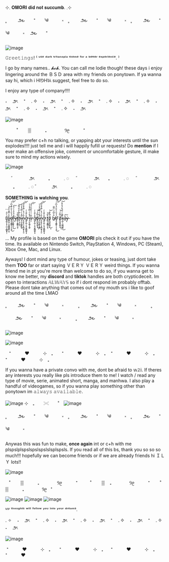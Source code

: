   ⊹𓈒 𝐎𝐌𝐎𝐑𝐈 𝐝𝐢𝐝 𝐧𝐨𝐭 𝐬𝐮𝐜𝐜𝐮𝐦𝐛. 𓈒⊹ 



˳ 　   　౨౿　　⁺　　༄　　　༝　˳ 　   　౨౿　　⁺　　༄　　　༝　˳ 　   　౨౿　　⁺　　༄　　　༝　 ౨౿　　⁺　


![image](https://github.com/user-attachments/assets/c22abc15-d5de-4d27-8527-6342b4b3184a)

𝙶𝚛𝚎𝚎𝚝𝚒𝚗𝚐𝚜! ⁽ ᵘˢᵉ ᵈᵃʳᵏ ᵗʳⁱᵗᵃⁿᵒᵖⁱᵃ ᵗʰᵉᵐᵉ ᶠᵒʳ ᵃ ᵇᵉᵗᵗᵉʳ ᵉˣᵖᵉʳⁱᵉⁿᶜᵉ. ⁾

I go by many names.. 𝓱𝓮𝓱. You can call me lodie though! these days i enjoy lingering around the ＢＳＤ area with my friends on ponytown. If ya wanna say hi, which i HI⅁H˥⅄ suggest, feel free to do so.

I enjoy any type of company!!!!

 ˖　        ౨ৎ　    ⁺　 . ✧　        ˖　        ౨ৎ　    ⁺　 . ✧　        ˖　        ౨ৎ　    ⁺　 . ✧　        ˖　        ౨ৎ　    ⁺　 . ✧　        ˖　        ౨ৎ　    ⁺　 . ✧　        ˖　        ౨ৎ　    ⁺　 . ✧　        ˖　        ౨ৎ　 
 
![image](https://github.com/user-attachments/assets/f485e254-7186-43c0-9fee-27286656f201)






 ‎ ‎ ‎ ‎ ‎ ‎ ‎ ‎ ‎ ˚　　 ▒  ‎ ‎ ‎ ‎ ‎ ‎ ‎ ‎ ‎ ‎  ₊ㅤ  ‎ ‎ ‎ ‎ ‎ ‎ ‎ ‎ ‎ ‎ Ⳋ᧙  ‎ ‎ ‎ ‎ ‎ ‎ ‎ ‎ ‎ ‎  ⁺

You may prefer c+h no talking, or yapping abt your interests until the sun explodes!!!! just tell me and i will happily fufill ur requests! Do 𝐦𝐞𝐧𝐭𝐢𝐨𝐧 if I ever make an offensive joke, comment or uncomfortable gesture, ill make sure to mind my actions wisely.


![image](https://github.com/user-attachments/assets/caa810af-10fe-4812-b973-23d609987a60)



　        ゛ ‎ ‎ ‎ ‎ ‎ ‎ ‎ ‎ ‎ ‎ ౨ৎ ‎ ‎ ‎ ‎ ‎ ‎ ‎ ‎ ‎ ‎ ₊ ‎ ‎ ‎ ‎ ‎ ‎ ‎ ‎ ‎ ‎ 𓈒 ◌ 　        ゛ ‎ ‎ ‎ ‎ ‎ ‎ ‎ ‎ ‎ ‎ ౨ৎ ‎ ‎ ‎ ‎ ‎ ‎ ‎ ‎ ‎ ‎ ₊ ‎ ‎ ‎ ‎ ‎ ‎ ‎ ‎ ‎ ‎ 𓈒 ◌ 　        ゛ ‎ ‎ ‎ ‎ ‎ ‎ ‎ ‎ ‎ ‎ ౨ৎ ‎ ‎ ‎ ‎ ‎ ‎ ‎ ‎ ‎ ‎ ₊ ‎ ‎ ‎ ‎ ‎ ‎ ‎ ‎ ‎ ‎ 𓈒 ◌              ゛ ‎ ‎ ‎ ‎ ‎ ‎ ‎ ‎ ‎ ‎ ౨ৎ ‎ ‎ ‎ ‎ ‎ ‎ ‎ ‎ ‎ ‎ ₊ ‎ ‎ ‎ ‎ ‎ ‎ ‎ ‎ ‎ ‎ 𓈒 ◌ 


𝐒𝐎𝐌𝐄𝐓𝐇𝐈𝐍𝐆 𝐢𝐬 𝐰𝐚𝐭𝐜𝐡𝐢𝐧𝐠 𝐲𝐨𝐮.


...



Ȩ̸̪̯̗̘̥̣̲̣̣͍͚͙̥̩́̀̈̆͑ṽ̵͇̟̺̣͓̰̭̲̼̻̪̩̰͒̓̿̄̾̔̊͝ͅë̸͓̮͉͈͇͍̖͎̩̞͈́́́̋̇̾͋̈́̾͆͑͘͘͜͠͝r̵̡͕͈͚͍͍̼͕̍̀̈́̽̎̍͗̍́̏̚͜͠y̶͔͗t̸̫̫̤͕̳̻̰̣̭́̌̉͝ͅḥ̸̨̧̗̮̖̽̂̓̀̍̋͋́̅̃͘͜͝i̶̡̹͈͎̳̞͙͖̾̂̀͑̀͆̑̓̽̉͐͘͘ͅǹ̷̨͍̮̥̹̘͙̗̻̬̬̜̥̮̃̒̈́̽͗̿̍̄̂̏͆͠͝ǧ̷̡̟̲̹̩̱͉̮̭͇͚̮̖̟̽̓͊̔̓̕ i̶̡̹͈͎̳̞͙͖̾̂̀͑̀͆̑̓̽̉͐͘͘ͅs̴̹̀̎̇͗̍͗̾̋̏̈͐͒̕͠͠ͅ ǧ̷̡̟̲̹̩̱͉̮̭͇͚̮̖̟̽̓͊̔̓̕ŏ̸̡̼̺̫̥̻͈̞̍͆̏̓́͜͝ͅi̶̡̹͈͎̳̞͙͖̾̂̀͑̀͆̑̓̽̉͐͘͘ͅǹ̷̨͍̮̥̹̘͙̗̻̬̬̜̥̮̃̒̈́̽͗̿̍̄̂̏͆͠͝ǧ̷̡̟̲̹̩̱͉̮̭͇͚̮̖̟̽̓͊̔̓̕ t̸̫̫̤͕̳̻̰̣̭́̌̉͝ͅŏ̸̡̼̺̫̥̻͈̞̍͆̏̓́͜͝ͅ b̸̼̋͛̑͆̈́͗̿̅ë̸͓̮͉͈͇͍̖͎̩̞͈́́́̋̇̾͋̈́̾͆͑͘͘͜͠͝ ŏ̸̡̼̺̫̥̻͈̞̍͆̏̓́͜͝ͅk̵̘̺̦͉͖̪̪͖͉͊̆̔́̈́̍̃̈́͒̂̑̀̚͜͝ǎ̴̯̀͠y̶͔͗




...


...
My profile is based on the game 𝐎𝐌𝐎𝐑𝐈 pls check it out if you have the time. Its available on Nintendo Switch, PlayStation 4, Windows, PC (Steam), Xbox One, Mac, and Linux.

Ayways! I dont mind any type of humour, jokes or teasing, just dont take them 𝐓𝐎𝐎 far or start saying ＶＥＲＹ ＶＥＲＹ weird things. If you wanna friend me in pt you're more than welcome to do so, if you wanna get to know me better, my 𝐝𝐢𝐬𝐜𝐨𝐫𝐝 and 𝐭𝐢𝐤𝐭𝐨𝐤 handles are both crypticdeceit.
Im open to interactions 𝔸𝕃𝕎𝔸𝕐𝕊 so if i dont respond im probably offtab. Please dont take anything that comes out of my mouth srs i like to goof around all the time LMAO


˳ 　   　౨౿　　⁺　　༄　　　༝　　 　˳ 　   　౨౿　　⁺　　༄　　　༝　　 　˳ 　   　౨౿　　⁺　　༄　　　༝　　 　˳ 　   　౨౿　　⁺　　༄　　　༝



![image](https://github.com/user-attachments/assets/e8a6ff5d-edd8-43a5-9193-d84c343363c3)


![image](https://github.com/user-attachments/assets/81bc98c6-2a42-41b5-95a7-02e846aa0f20)


  ‎ ‎ ‎ ⁺ ‎ ‎ ‎ ‎ ‎ ‎ ‎ ‎ ‎ ‎ ❤︎ ‎ ‎ ‎ ‎ ‎ ‎ ‎ ‎ ‎ ‎ ⊹　₊ ‎ ‎ ‎  ‎ ‎ ‎ ⁺ ‎ ‎ ‎ ‎ ‎ ‎ ‎ ‎ ‎ ‎ ❤︎ ‎ ‎ ‎ ‎ ‎ ‎ ‎ ‎ ‎ ‎ ⊹　₊ ‎ ‎ ‎  ‎ ‎ ‎ ⁺ ‎ ‎ ‎ ‎ ‎ ‎ ‎ ‎ ‎ ‎ ❤︎ ‎ ‎ ‎ ‎ ‎ ‎ ‎ ‎ ‎ ‎ ⊹　₊  ‎ ‎ ‎  ‎ ‎ ‎ ⁺ ‎ ‎ ‎ ‎ ‎ ‎ ‎ ‎ ‎ ‎ ❤︎ ‎ ‎ ‎ ‎ ‎ ‎ ‎ ‎ ‎ ‎ ⊹　₊ ‎ ‎ ‎ ‎ 
  
  If you wanna have a private convo with me, dont be afraid to 𝕨𝟚𝕚. If theres any interests you really like pls introduce them to me! I watch / read any type of movie, serie, animated short, manga, and manhwa. 
  I also play a handful of videogames, so if you wanna play something other than ponytown im 𝚊𝚕𝚠𝚊𝚢𝚜 𝚊𝚟𝚊𝚒𝚕𝚊𝚋𝚕𝚎.

 
 ![image](https://github.com/user-attachments/assets/7645db19-cc61-4610-a685-6860f99ffa70)  ⊹　₊　　𓏵　　˚　![image](https://github.com/user-attachments/assets/82931211-1048-40a8-8163-ecffbfbd895b)

˳ 　   　౨౿　　⁺　　༄　　　༝　˳ 　   　౨౿　　⁺　　༄　　　༝　˳ 　   　౨౿　　⁺　　༄　　　༝　

Anywas this was fun to make, 𝐨𝐧𝐜𝐞 𝐚𝐠𝐚𝐢𝐧 int or c+h with me plspslplspslspslspslslsplspsls. If you read all of this bs, thank you so so so much!!! hopefully we can become friends or if we are already friends hi ＩＬＹ lots!!


![image](https://github.com/user-attachments/assets/69756b50-74ef-4e37-a5f0-837ee745d375)

 ‎ ‎ ‎ ˚　　 ▒  ‎ ‎ ‎ ‎ ‎ ‎ ‎ ‎ ‎ ‎  ₊ㅤ  ‎ ‎ ‎ ‎ ‎ ‎ ‎ ‎ ‎ ‎ Ⳋ᧙  ‎ ‎ ‎ ‎ ‎ ‎ ‎ ‎ ‎ ‎  ⁺ ‎ ‎ ‎ ‎ ‎ ‎ ‎ ‎ ‎ ˚　　 ▒  ‎ ‎ ‎ ‎ ‎ ‎ ‎ ‎ ‎ ‎  ₊ㅤ  ‎ ‎ ‎ ‎ ‎ ‎ ‎ ‎ ‎ ‎ Ⳋ᧙  ‎ ‎ ‎ ‎ ‎ ‎ ‎ ‎ ‎ ‎  ⁺ ‎ ‎ ‎ ‎ ‎ ‎ ‎ ˚　　 ▒  ‎ ‎ ‎ ‎ ‎ ‎ ‎ ‎ ‎ ‎  ₊ㅤ  ‎ ‎ ‎ ‎ ‎ ‎ ‎ ‎ ‎ ‎ Ⳋ᧙  ‎ ‎ ‎ ‎ ‎ ‎ ‎ ‎ ‎ ‎  ⁺


![image](https://github.com/user-attachments/assets/cf022d7b-6118-427b-a080-915a601494fd)
![image](https://github.com/user-attachments/assets/1013dae9-25c7-44e4-bd1a-f22db8bbf57d)
![image](https://github.com/user-attachments/assets/04e4ceb9-b13d-4773-9e05-bd688d278f86)





ᴹʸ ᵗʰᵒᵘᵍʰᵗˢ ʷⁱˡˡ ᶠᵒˡˡᵒʷ ʸᵒᵘ ⁱⁿᵗᵒ ʸᵒᵘʳ ᵈʳᵉᵃᵐˢ.


 . ✧　        ˖　        ౨ৎ　    ⁺　 . ✧　        ˖　        ౨ৎ　    ⁺　 . ✧　        ˖　        ౨ৎ　    ⁺　 . ✧　        ˖　        ౨ৎ　    ⁺　 . ✧　        ˖　        ౨ৎ　
 
![image](https://github.com/user-attachments/assets/48da2477-dabd-4ad7-a8b9-2ec6dd1af708)

 ‎ ⁺ ‎ ‎ ‎ ‎ ‎ ‎ ‎ ‎ ‎ ‎ ❤︎ ‎ ‎ ‎ ‎ ‎ ‎ ‎ ‎ ‎ ‎ ⊹　₊ ‎ ‎ ‎  ‎ ‎ ‎ ⁺ ‎ ‎ ‎ ‎ ‎ ‎ ‎ ‎ ‎ ‎ ❤︎ ‎ ‎ ‎ ‎ ‎ ‎ ‎ ‎ ‎ ‎ ⊹　₊ ‎ ‎ ‎  ‎ ‎ ‎ ⁺ ‎ ‎ ‎ ‎ ‎ ‎ ‎ ‎ ‎ ‎ ❤︎ ‎ ‎ ‎ ‎ ‎ ‎ ‎ ‎ ‎ ‎ ⊹　₊  ‎ ‎ ‎  ‎ ‎ ‎ ⁺ ‎ ‎ ‎ ‎ ‎ ‎ ‎ ‎ ‎ ‎ ❤︎ ‎ ‎ ‎ ‎
